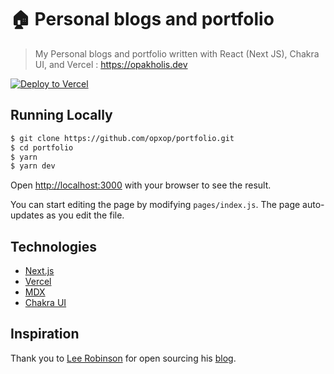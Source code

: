 # 🏠 Personal blogs and portfolio

> My Personal blogs and portfolio written with React (Next JS), Chakra UI, and Vercel : https://opakholis.dev

[![Deploy to Vercel](https://vercel.com/button)](https://opakholis.dev)

## Running Locally

```bash
$ git clone https://github.com/opxop/portfolio.git
$ cd portfolio
$ yarn
$ yarn dev
```

Open [http://localhost:3000](http://localhost:3000) with your browser to see the result.

You can start editing the page by modifying `pages/index.js`. The page auto-updates as you edit the file.

## Technologies

- [Next.js](https://nextjs.org/)
- [Vercel](https://vercel.com)
- [MDX](https://mdxjs.com/)
- [Chakra UI](https://chakra-ui.com/)

## Inspiration

Thank you to [Lee Robinson](https://twitter.com/leeerob/) for open sourcing his [blog](https://github.com/leerob/leerob.io).

